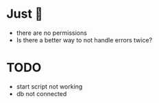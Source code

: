 # Just 🤔

- there are no permissions
- Is there a better way to not handle errors twice?

# TODO

- start script not working
- db not connected